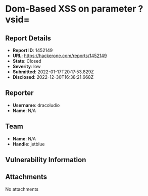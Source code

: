 # Dom-Based XSS on parameter ?vsid=

## Report Details
- **Report ID**: 1452149
- **URL**: https://hackerone.com/reports/1452149
- **State**: Closed
- **Severity**: low
- **Submitted**: 2022-01-17T20:17:53.829Z
- **Disclosed**: 2022-12-30T16:38:21.668Z

## Reporter
- **Username**: dracoludio
- **Name**: N/A

## Team
- **Name**: N/A
- **Handle**: jetblue

## Vulnerability Information


## Attachments
No attachments

